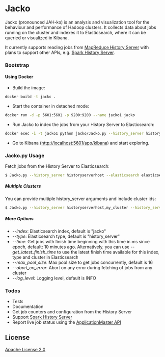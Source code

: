 # Jacko

Jacko (pronounced JAH-ko) is an analysis and visualization tool for the behaviour and performance of Hadoop clusters. It collects data about jobs running on the cluster and indexes it to Elasticsearch, where it can be queried or visualized in Kibana.

It currently supports reading jobs from [MapReduce History Server](https://hadoop.apache.org/docs/current/hadoop-mapreduce-client/hadoop-mapreduce-client-hs/HistoryServerRest.html) with plans to support other APIs, e.g.  [Spark History Server](https://spark.apache.org/docs/latest/monitoring.html).

### Bootstrap

#### Using Docker

- Build the image:
```sh
docker build -t jacko .
```

- Start the container in detached mode:
```sh
docker run -d -p 5601:5601 -p 9200:9200 --name jacko1 jacko
```

- Run Jacko to index the jobs from your History Server to Elasticsearch:
```sh
docker exec -i -t jacko1 python jacko/Jacko.py --history_server historyserverhost --elasticsearch localhost
```

- Go to Kibana ([http://localhost:5601/app/kibana](http://localhost:5601/app/kibana)) and start exploring.

### Jacko.py Usage

Fetch jobs from the History Server to Elasticsearch:

```sh
$ Jacko.py --history_server historyserverhost --elasticsearch elasticsearchhost
```

##### Multiple Clusters
You can provide multiple history_server arguments and include cluster ids:
```sh
$ Jacko.py --history_server historyserverhost,my_cluster --history_server anotherhistoryserverhost,my_other_cluster --elasticsearch elasticsearchhost
```

##### More Options
- *--index*: Elasticsearch index, default is "jacko"
- *--type*: Elasticsearch type, default is "history_server"
- *--time*: Get jobs with finish time beginning with this time in ms since epoch, default: 10 minutes ago. Alternatively, you can use *--get_latest_finish_time* to use the latest finish time available for this index, type and cluster in Elasticsearch
- *--max_pool_size*: Max pool size to get jobs concurrently, default is 16
- *--abort_on_error*: Abort on any error during fetching of jobs from any cluster
- *--log_level*: Logging level, default is INFO

### Todos

 - Tests
 - Documentation
 - Get job counters and configuration from the History Server
 - Support [Spark History Server](https://spark.apache.org/docs/latest/monitoring.html)
 - Report live job status using the [ApplicationMaster API](https://hadoop.apache.org/docs/current/hadoop-mapreduce-client/hadoop-mapreduce-client-core/MapredAppMasterRest.html)

License
----

[Apache License 2.0](LICENSE)
